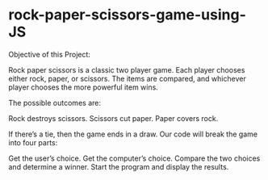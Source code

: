 # rock-paper-scissors-game-using-JS

Objective of this Project:

Rock paper scissors is a classic two player game. Each player chooses either rock, paper, or scissors. The items are compared, and whichever player chooses the more powerful item wins.

The possible outcomes are:

Rock destroys scissors.
Scissors cut paper.
Paper covers rock.

If there’s a tie, then the game ends in a draw.
Our code will break the game into four parts:


Get the user’s choice.
Get the computer’s choice.
Compare the two choices and determine a winner.
Start the program and display the results.
